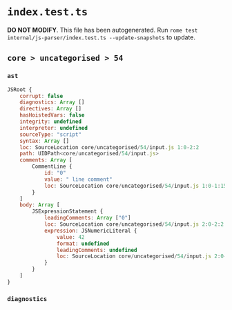 # `index.test.ts`

**DO NOT MODIFY**. This file has been autogenerated. Run `rome test internal/js-parser/index.test.ts --update-snapshots` to update.

## `core > uncategorised > 54`

### `ast`

```javascript
JSRoot {
	corrupt: false
	diagnostics: Array []
	directives: Array []
	hasHoistedVars: false
	integrity: undefined
	interpreter: undefined
	sourceType: "script"
	syntax: Array []
	loc: SourceLocation core/uncategorised/54/input.js 1:0-2:2
	path: UIDPath<core/uncategorised/54/input.js>
	comments: Array [
		CommentLine {
			id: "0"
			value: " line comment"
			loc: SourceLocation core/uncategorised/54/input.js 1:0-1:15
		}
	]
	body: Array [
		JSExpressionStatement {
			leadingComments: Array ["0"]
			loc: SourceLocation core/uncategorised/54/input.js 2:0-2:2
			expression: JSNumericLiteral {
				value: 42
				format: undefined
				leadingComments: undefined
				loc: SourceLocation core/uncategorised/54/input.js 2:0-2:2
			}
		}
	]
}
```

### `diagnostics`

```

```
